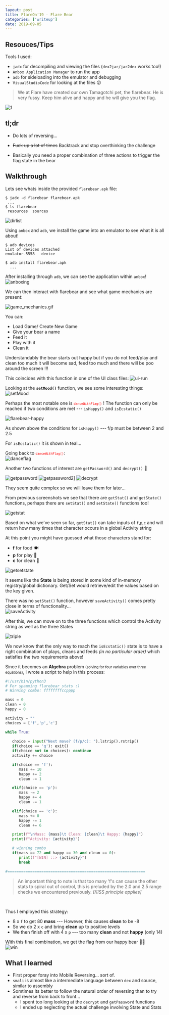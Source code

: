 ```yaml
---
layout: post
title: FlareOn'19 - Flare Bear
categories: ['writeup']
date: 2019-09-05
---
```


## Resouces/Tips
Tools I used:
- `jadx` for decompiling and viewing the files (`dex2jar/jar2dex` works too!)
- `Anbox Application Manager` to run the app
- `adb` for sideloading into the emulator and debugging  
- `VisualStudioCode` for looking at the files :astonished:  



> We at Flare have created our own Tamagotchi pet, the flarebear. He is very fussy. Keep him alive and happy and he will give you the flag.

![1](/assets/images/flarebear-1.png)
<div class="divider"></div>

## tl;dr
- Do lots of reversing...   
- ~~Fuck up a lot of times~~ Backtrack and stop overthinking the challenge

- Basically you need a proper combination of three actions to trigger the flag state in the bear  

<div class="divider"></div>

## Walkthrough

Lets see whats inside the provided `flarebear.apk` file:  
```shell
$ jadx -d flarebear flarebear.apk
 ...
$ ls flarebear
 resources  sources  
```

![dirlist](/assets/images/flarebear-listing.png)

Using `anbox` and `adb`, we install the game into an emulator to see what it is all about!  
```shell
$ adb devices
List of devices attached
emulator-5558	device
  
$ adb install flarebear.apk
  ...

```

After installing through `adb`, we can see the application within `anbox`! 
![anboxing](/assets/images/flarebear-anbox.png)

We can then interact with flarebear and see what game mechanics are present:

![game_mechanics.gif](/assets/images/flarebear-game.gif)

You can:
- Load Game/ Create New Game
- Give your bear a name
- Feed it
- Play with it
- Clean it

Understandably the bear starts out happy but if you do not feed/play and clean too much it will become sad, feed too much and there will be poo around the screen !!!

This coincides with this function in one of the UI class files: 
![ui-run](/assets/images/flarebear-uirun.png)


Looking at the **`setMood()`** function, we see some interesting things:  
![setMood](/assets/images/flarebear-setmood.png)

Perhaps the most notable one is <small style="color:red;">`danceWithFlag()`</small> !  The function can only be reached if two conditions are met --- `isHappy()` and `isEcstatic()`  


![flarebear-happy](/assets/images/flarebear-happy-ecstatic.png)

As shown above the conditions for `isHappy()` ---  f/p must be between 2 and 2.5

For `isEcstatic()` it is shown in teal...  

Going back to <small style="color:red;">`danceWithFlag()`</small>:  
![danceflag](/assets/images/flarebear-danceflag.png)

Another two functions of interest are `getPassword()` and `decrypt()` :closed_lock_with_key:

![getpassword](/assets/images/flarebear-getpassword.png)
![getpassword2](/assets/images/flarebear-getpassword2.png)]
![decrypt](/assets/images/flarebear-decrypt.png)

They seem quite complex so we will leave them for later...   

From previous screenshots we see that there are `getStat()` and `getState()` functions, perhaps there are `setStat()` and `setState()` functions too!  

![getstat](/assets/images/flarebear-getstat.png)

Based on what we've seen so far, `getStat()` can take inputs of `f`,`p`,`c` and will return how many times that character occurs in a global Activity string    

At this point you might have guessed what those characters stand for:
- **f** for food :plate_with_cutlery:
- **p** for play :basketball:
- **c** for clean :shower:
 
![getsetstate](/assets/images/flarebear-getsetstate.png)

It seems like the **State** is being stored in some kind of in-memory registry/global dictionary. Get/Set would retrieve/edit the values based on the key given.  

There was no `setStat()` function, however `saveActivity()` comes pretty close in terms of functionality...  
![saveActivity](/assets/images/flarebear-saveactivity.png)

After this, we can move on to the three functions which control the Activity string as well as the three States  

![triple](/assets/images/flarebear-triple.png)

We now know that the only way to reach the `isEcstatic()` state is to have a right combination of plays, cleans and feeds _(in no particular order)_ which satisfies the two requirements above!

Since it becomes an **Algebra** problem <small style="font-size:0.8em;">(solving for four variables over three equations)</small>, I wrote a script to help in this process:

```python
#!/usr/bin/python3
# For spamming flarebear stats :)
# Winning combo: ffffffffccpppp

mass = 0
clean = 0
happy = 0

activity = ""
choices = ['f','p','c']

while True:
   
   choice = input("Next move? (f/p/c): ").lstrip().rstrip()
   if(choice == 'q'): exit()
   if(choice not in choices): continue
   activity += choice

   if(choice == 'f'):
      mass += 10
      happy += 2
      clean -= 1

   elif(choice == 'p'):
      mass -= 2
      happy += 4
      clean -= 1

   elif(choice == 'c'):
      mass += 0
      happy -= 1
      clean += 6

   print(f"\nMass: {mass}\t Clean: {clean}\t Happy: {happy}")
   print(f"Activity: {activity}")

   # winning combo   
   if(mass == 72 and happy == 30 and clean == 0):
      print(f"[WIN] ::> {activity}")
      break

#=============================================================

```
>  An important thing to note is that too many 'f's can cause the other stats to spiral out of control, this is preluded by the 2.0 and 2.5 range checks we encountered previously. _[KISS principle applies]_

<br/>  

  
Thus I employed this strategy:
- 8 x `f` to get 80 __mass__ --- However, this causes __clean__ to be -8
- So we do 2 x `c` and bring __clean__ up to positive levels
- We then finish off with 4 x `p` --- too many __clean__ and not __happy__ (only 14)

With this final combination, we get the flag from our happy bear :bear::checkered_flag:  
![win](/assets/images/flarebear-win.gif)

<div class="divider"></div>


## What I learned  

- First proper foray into Mobile Reversing... sort of.
- `smali` is almost like a intermediate language between `dex` and source, similar to assembly  
- Somtimes its better to follow the natural order of reversing than to try and reverse from back to front...  
   - I spent too long looking at the `decrypt` and `getPassword` functions
   - I ended up neglecting the actual challenge involving State and Stats  

